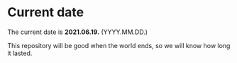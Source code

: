 # Current date

The current date is **2021.06.19.** (YYYY.MM.DD.)

This repository will be good when the world ends, so we will know how long it lasted.